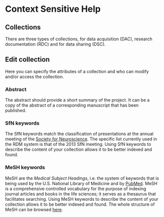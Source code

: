 # Context Sensitive Help

## Collections

There are three types of collections, for data acquisition (DAC), research documentation (RDC) and for data sharing (DSC).

## Edit collection

Here you can specify the attributes of a collection and who can modify and/or access the collection.

### Abstract

The abstract should provide a short summary of the project. It can be a copy of the abstract of a corresponding manuscript that has been published.

### SfN keywords

The SfN keywords match the classification of presentations at the annual meeting of the [Society for Neuroscience](https://www.sfn.org/). The specific list currently used in the RDM system is that of the 2013 SfN meeting. Using SfN keywords to describe the content of your collection allows it to be better indexed and found.

### MeSH keywords

MeSH are the *Medical Subject Headings*, i.e. the system of keywords that is being used by the U.S. National Library of Medicine and by [PubMed](https://www.ncbi.nlm.nih.gov/pubmed/).  MeSH is a comprehensive controlled vocabulary for the purpose of indexing journal articles and books in the life sciences; it serves as a thesaurus that facilitates searching. Using MeSH keywords to describe the content of your collection allows it to be better indexed and found. The whole structure of MeSH can be browsed [here](https://www.nlm.nih.gov/mesh/MBrowser.html).
